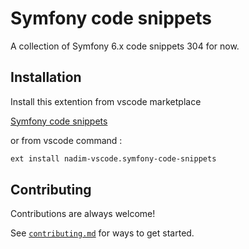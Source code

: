 # Symfony code snippets

A collection of Symfony 6.x code snippets 304 for now.

## Installation

Install this extention from vscode marketplace

[Symfony code snippets](https://marketplace.visualstudio.com/items?itemName=nadim-vscode.symfony-code-snippets)

or from vscode command : 
```bash 
ext install nadim-vscode.symfony-code-snippets
```
    
## Contributing

Contributions are always welcome!

See [`contributing.md`](https://github.com/nalabdou/symfony-code-snippets/contributing.md) for ways to get started.

